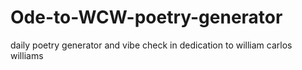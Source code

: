 # Ode-to-WCW-poetry-generator
daily poetry generator and vibe check in dedication to william carlos williams
